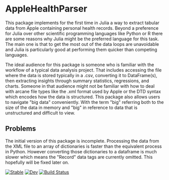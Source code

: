 # AppleHealthParser

This package implements for the first time in Julia a way to extract tabular data from Apple containing personal health records. Beyond a preference for Julia over other scientific programming languages like Python or R there are some reasons why Julia might be the preferred language for this task. The main one is that to get the most out of the data loops are unavoidable and Julia is particularly good at performing them quicker than competing languages.

The ideal audience for this package is someone who is familiar with the workflow of a typical data analysis project. That includes accessing the file where the data is stored typically in a .csv, converting it to DataFrame(s), then extracting insights through summary statistics, regressions, and charts. Someone in that audience might not be familiar with how to deal with arcane file types like the .xml format used by Apple or the DTD syntax which encodes how the data is structured. This package also allows users to navigate "big data" conveniently. With the term "big" referring both to the size of the data in memory and "big" in reference to data that is unstructured and difficult to view.

## Problems

The initial version of this package is incomplete. Processing the data from the XML file to an array of dictionaries is faster than the equivalent process in Python. However converting those dictionaries to a dataframe is much slower which means the "Record" data tags are currently omitted. This hopefully will be fixed later on.





[![Stable](https://img.shields.io/badge/docs-stable-blue.svg)](https://sumant-28.github.io/AppleHealthParser.jl/stable/)
[![Dev](https://img.shields.io/badge/docs-dev-blue.svg)](https://sumant-28.github.io/AppleHealthParser.jl/dev/)
[![Build Status](https://github.com/sumant-28/AppleHealthParser.jl/actions/workflows/CI.yml/badge.svg?branch=main)](https://github.com/sumant-28/AppleHealthParser.jl/actions/workflows/CI.yml?query=branch%3Amain)
